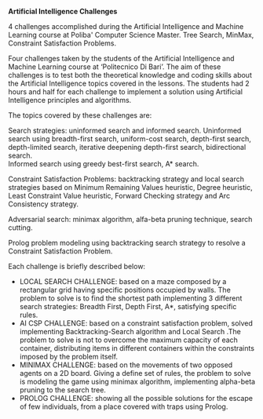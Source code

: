 **Artificial Intelligence Challenges** </br>

4 challenges accomplished during the Artificial Intelligence and Machine Learning course at Poliba' Computer Science Master. Tree Search, MinMax, Constraint Satisfaction Problems.

Four challenges taken by the students of the Artificial Intelligence and Machine Learning course at ‘Politecnico Di Bari’. The aim of these challenges is to test both the theoretical knowledge  and coding skills about the Artificial Intelligence topics covered in the lessons. The students had 2 hours and half for each challenge to implement a solution using Artificial Intelligence principles and algorithms.

The topics covered by these challenges are:

Search strategies: uninformed search and informed search.
Uninformed search using breadth-first search, uniform-cost search, depth-first search, depth-limited search, iterative deepening depth-first search, bidirectional search.  
Informed search using greedy best-first search, A* search.

Constraint Satisfaction Problems: backtracking strategy and local search strategies based on Minimum Remaining Values heuristic, Degree heuristic, Least Constraint Value heuristic, Forward Checking strategy and Arc Consistency strategy.

Adversarial search: minimax algorithm, alfa-beta pruning technique, search cutting.

Prolog problem modeling using backtracking search strategy to resolve a Constraint Satisfaction Problem.

Each challenge is briefly described below:

- LOCAL SEARCH CHALLENGE: based on a maze composed by a rectangular grid having specific positions occupied by walls. The problem to solve is to find the shortest path implementing 3 different search strategies: Breadth First, Depth First, A*, satisfying specific rules.
- AI CSP CHALLENGE: based on a constraint satisfaction problem, solved implementing Backtracking-Search algorithm and Local Search .The problem to solve is not to overcome the maximum capacity of each container, distributing items in different containers within the constraints imposed by the problem itself.
- MINIMAX CHALLENGE: based on the movements of two opposed agents on a 2D board. Giving a define set of rules, the problem to solve is modeling the game using minimax algorithm, implementing alpha-beta pruning to the search tree.
- PROLOG CHALLENGE: showing all the possible solutions for the escape of few individuals, from a place covered with traps using Prolog.
